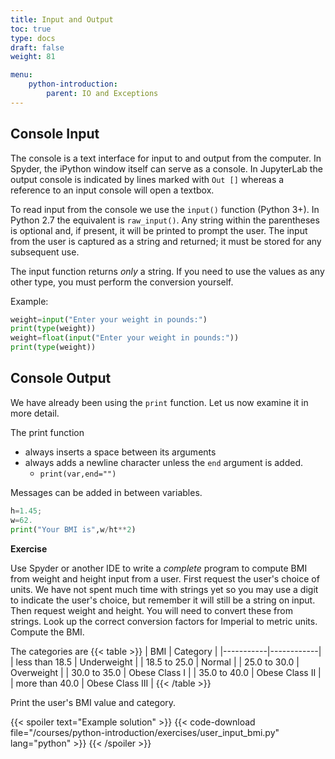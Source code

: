 ```yaml
---
title: Input and Output
toc: true
type: docs
draft: false
weight: 81

menu:
    python-introduction:
        parent: IO and Exceptions
---
```


## Console Input

The console is a text interface for input to and output from the computer.  In Spyder, the iPython window itself can serve as a console.  In JupyterLab the output console is indicated by lines marked with `Out []` whereas a reference to an input console will open a textbox. 

To read input from the console we use the `input()` function (Python 3+).  In Python 2.7 the equivalent is `raw_input()`.  Any string within the parentheses is optional and, if present, it will be printed to prompt the user.  The input from the user is captured as a string and returned; it must be stored for any subsequent use.

The input function returns _only_ a string.  If you need to use the values as any other type, you must perform the conversion yourself.

Example:

```python
weight=input("Enter your weight in pounds:")
print(type(weight))
weight=float(input("Enter your weight in pounds:"))
print(type(weight))
```

## Console Output

We have already been using the `print` function.  Let us now examine it in more detail.

The print function

* always inserts a space between its arguments
* always adds a newline character unless the `end` argument is added.
  * `print(var,end="")`

Messages can be added in between variables.

```python
h=1.45;
w=62.
print("Your BMI is",w/ht**2)
```

**Exercise**

Use Spyder or another IDE to write a <em>complete</em> program to compute BMI from weight and height input from a user.  First request the user's choice of units.  We have not spent much time with strings yet so you may use a digit to indicate the user's choice, but remember it will still be a string on input. Then request weight and height.  You will need to convert these from strings. Look up the correct conversion factors for Imperial to metric units. Compute the BMI. 

The categories are 
{{< table >}}
|   BMI     |   Category |
|-----------|------------|
| less than 18.5    |  Underweight |
| 18.5 to 25.0      |  Normal      |
| 25.0 to 30.0      |  Overweight  |
| 30.0 to 35.0      |  Obese Class I |
| 35.0 to 40.0      |  Obese Class II |
| more than 40.0      |  Obese Class III | 
{{< /table >}}

Print the user's BMI value and category.

{{< spoiler text="Example solution" >}}
{{< code-download file="/courses/python-introduction/exercises/user_input_bmi.py" lang="python" >}}
{{< /spoiler >}}

